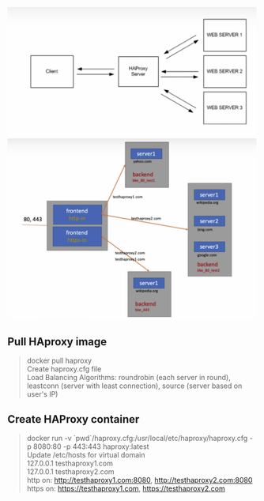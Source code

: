 ![](images/haproxy.png)
![](images/haproxy-example.png)

## **Pull HAproxy image**
> docker pull haproxy<br />
> Create haproxy.cfg file<br />
> Load Balancing Algorithms: roundrobin (each server in round), leastconn (server with least connection), source (server based on user's IP)
## **Create HAProxy container**
> docker run -v \`pwd\`/haproxy.cfg:/usr/local/etc/haproxy/haproxy.cfg -p 8080:80 -p 443:443 haproxy:latest<br />
> Update /etc/hosts for virtual domain<br />
> 127.0.0.1 testhaproxy1.com<br />
> 127.0.0.1 testhaproxy2.com<br />
> http on: http://testhaproxy1.com:8080, http://testhaproxy2.com:8080<br />
> https on: https://testhaproxy1.com, https://testhaproxy2.com